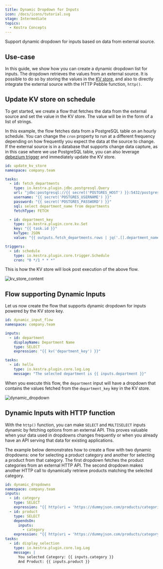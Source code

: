 ```yaml
---
title: Dynamic Dropdown for Inputs
icon: /docs/icons/tutorial.svg
stage: Intermediate
topics:
  - Kestra Concepts
---
```


Support dynamic dropdown for inputs based on data from external source.

## Use-case

In this guide, we show how you can create a dynamic dropdown list for inputs. The dropdown retrieves the values from an external source. It is possible to do so by storing the values in the [KV store](../05.concepts/05.kv-store.md), and also to directly integrate the external source with the HTTP Pebble function, `http()`.

## Update KV store on schedule

To get started, we create a flow that fetches the data from the external source and set the value in the KV store. The value will be in the form of a list of strings.

In this example, the flow fetches data from a PostgreSQL table on an hourly schedule. You can change the `cron` property to run at a different frequency depending on how frequently you expect the data at the source to change. If the external source is in a database that supports change data capture, as in this case where we use PostgreSQL table, you can also leverage [debezium trigger](/plugins/debezium%20postgresql/triggers/io.kestra.plugin.debezium.postgres.trigger) and immediately update the KV store.

```yaml
id: update_kv_store
namespace: company.team

tasks:
  - id: fetch_departments
    type: io.kestra.plugin.jdbc.postgresql.Query
    url: "jdbc:postgresql://{{ secret('POSTGRES_HOST') }}:5432/postgres"
    username: "{{ secret('POSTGRES_USERNAME') }}"
    password: "{{ secret('POSTGRES_PASSWORD') }}"
    sql: select department_name from departments
    fetchType: FETCH

  - id: department_key
    type: io.kestra.plugin.core.kv.Set
    key: "{{ task.id }}"
    kvType: JSON
    value: "{{ outputs.fetch_departments.rows | jq('.[].department_name') }}"

triggers:
  - id: schedule
    type: io.kestra.plugin.core.trigger.Schedule
    cron: "0 */1 * * *"
```

This is how the KV store will look post execution of the above flow.

![kv_store_content](/docs/how-to-guides/dynamic-inputs/kv_store_content.png)

## Flow supporting Dynamic Inputs

Let us now create the flow that supports dynamic dropdown for inputs powered by the KV store key.

```yaml
id: dynamic_input_flow
namespace: company.team

inputs:
  - id: department
    displayName: Department Name
    type: SELECT
    expression: "{{ kv('department_key') }}"

tasks:
  - id: hello
    type: io.kestra.plugin.core.log.Log
    message: "The selected department is {{ inputs.department }}"
```

When you execute this flow, the `department` input will have a dropdown that contains the values fetched from the `department_key` key in the KV store.

![dynamic_dropdown](/docs/how-to-guides/dynamic-inputs/dynamic_dropdown.png)

## Dynamic Inputs with HTTP function

With the `http()` function, you can make `SELECT` and `MULTISELECT` inputs dynamic by fetching options from an external API. This proves valuable when your data used in dropdowns changes frequently or when you already have an API serving that data for existing applications.

The example below demonstrates how to create a flow with two dynamic dropdowns: one for selecting a product category and another for selecting a product from that category. The first dropdown fetches the product categories from an external HTTP API. The second dropdown makes another HTTP call to dynamically retrieve products matching the selected category.

```yaml
id: dynamic_dropdowns
namespace: company.team
inputs:
  - id: category
    type: SELECT
    expression: "{{ http(uri = 'https://dummyjson.com/products/categories') | jq('.[].slug') }}"
  - id: product
    type: SELECT
    dependsOn:
      inputs:
        - category
    expression: "{{ http(uri = 'https://dummyjson.com/products/category/' + inputs.category) | jq('.products[].title') }}"
tasks:
  - id: display_selection
    type: io.kestra.plugin.core.log.Log
    message: |
      You selected Category: {{ inputs.category }}
      And Product: {{ inputs.product }}
```
